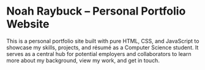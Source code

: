 # Noah Raybuck – Personal Portfolio Website
This is a personal portfolio site built with pure HTML, CSS, and JavaScript to showcase my skills, projects, and résumé as a Computer Science student. It serves as a central hub for potential employers and collaborators to learn more about my background, view my work, and get in touch.
